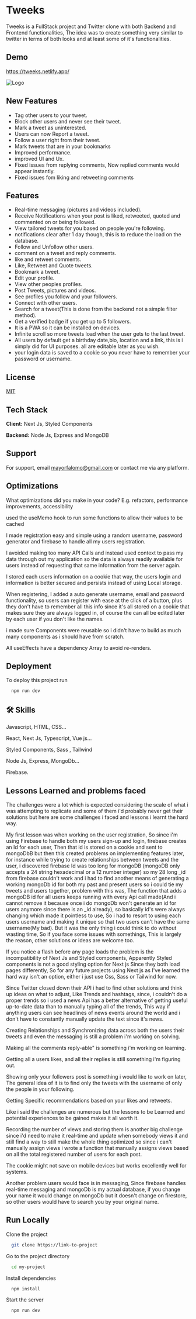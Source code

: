 
# Tweeks

Tweeks is a FullStack project and Twitter clone with both Backend and Frontend functionalities, The idea was to create something very similar to twitter in terms of both looks and at least some of it's functionalities.

## Demo
https://tweeks.netlify.app/

![Logo](https://res.cloudinary.com/dsghy4siv/image/upload/v1693133147/qaffemcdlwdkhfujmg51.png)

## New Features
- Tag other users to your tweet.
- Block other users and never see their tweet.
- Mark a tweet as uninterested.
- Users can now Report a tweet.
- Follow a user right from their tweet.
- Mark tweets that are in your bookmarks
- Improved performance.
- improved UI and Ux.
- Fixed issues from replying comments, Now replied comments would appear instantly.
- Fixed issues fom liking and retweeting comments

## Features

- Real-time messaging (pictures and videos included).
- Receive Notifications when your post is liked, retweeted, quoted and commented on or being followed.
- View tailored tweets for you based on people you're following.
- notifications clear after 1 day though, this is to reduce the load on the database.
- Follow and Unfollow other users.
- comment on a tweet and reply comments.
- like and retweet comments.
- Like, Retweet and Quote tweets.
- Bookmark a tweet.
- Edit your profile.
- View other peoples profiles.
- Post Tweets, pictures and videos.
- See profiles you follow and your followers.
- Connect with other users.
- Search for a tweet(This is done from the backend not a simple filter method).
- Get a verified badge if you get up to 5 followers.
- It is a PWA so it can be installed on devices.
- Infinite scroll so more tweets load when the user gets to the last tweet.
- All users by default get a birthday date,bio, location and a link, this is i simply did for UI purposes. all are editable later as you wish.
- your login data is saved to a cookie so you never have to remember your password or username.

## License

[MIT](https://choosealicense.com/licenses/mit/)


## Tech Stack

**Client:** Next Js, Styled Components

**Backend:** Node Js, Express and MongoDB



## Support

For support, email mayorfalomo@gmail.com or contact me via any platform.


## Optimizations

What optimizations did you make in your code? E.g. refactors, performance improvements, accessibility

used the useMemo hook to run some functions to allow their values to be cached

I made registration easy and simple using a random username, password generator and firebase to handle all my users registration.

I avoided making too many API Calls and instead used context to pass my data through out my application so the data is always readily available for users instead of requesting that same information from the server again.

I stored each users information on a cookie that way, the users login and information is better secured and persists instead of using Local storage.

When registering, I added a auto generate username, email and password functionality, so users can register with ease at the click of a button, plus they don't have to remember all this info since it's all stored on a cookie that makes sure they are always logged in, of course the can all be edited later by each user if you don't like the names.

i made sure Components were reusable so i didn't have to build as much many components as i should have from scratch.

All useEffects have a dependency Array to avoid re-renders.
## Deployment

To deploy this project run

```bash
  npm run dev
```


## 🛠 Skills
Javascript, HTML, CSS...

React, Next Js, Typescript, Vue js...

Styled Components, Sass , Tailwind

Node Js, Express, MongoDb...

Firebase.
## Lessons Learned and problems faced


The challenges were a lot which is expected considering the scale of what i was attempting to replicate and some of them i'd probably never get their solutions but here are some challenges i faced and lessons i learnt the hard way.

My first lesson was when working on the user registration, So since i'm using Firebase to handle both my users sign-up and login, firebase creates an Id for each user, Then that id is stored on a cookie and sent to mongoDbB but then this created problems on implementing features later, for instance while trying to create relationships between tweets and the user, i discovered firebase Id was too long for mongoDB (mongoDB only accepts a 24 string hexadecimal or a 12 number integer) so my 28 long _id from firebase couldn't work and i had to find another means of generating a working mongoDb id for both my past and present users so i could tie my tweets and users together, problem with this was, The function that adds a mongoDB id for all users keeps running with every Api call made(And i cannot remove it because once i do mongoDb won't generate an id for users anymore since there is an _id already), so basically id's were always changing which made it pointless to use, So i had to resort to using each users username and making it unique so that two users can't have the same username(My bad). But it was the only thing i could think to do without wasting time, So if you face some issues with somethings, This is largely the reason, other solutions or ideas are welcome too.

If you notice a flash before any page loads the problem is the incompatibility of Next Js and Styled components, Apparently Styled components is not a good styling option for Next js Since they both load pages differently, So for any future projects using Next js as I've learned the hard way isn't an option, either i just use Css, Sass or Tailwind for now.

Since Twitter closed down their API i had to find other solutions and think up ideas on what to adjust, Like Trends and hashtags, since, i couldn't do a proper trends so i used a news Api has a better alternative of getting useful up-to-date data than to manually typing all of the trends, This way if anything users can see headlines of news events around the world and i don't have to constantly manually update the text since it's news.

Creating Relationships and Synchronizing data across both the users their tweets and even the messaging is still a problem i'm working on solving.

Making all the comments reply-able" is something i'm working on learning.

Getting all a users likes, and all their replies is still something i'm figuring out.

Showing only your followers post is something i would like to work on later, The general idea of it is to find only the tweets with the username of only the people in your following.

Getting Specific recommendations based on your likes and retweets.

Like i said the challenges are numerous but the lessons to be Learned and potential experiences to be gained makes it all worth it.

Recording the number of views and storing them is another big challenge since i'd need to make it real-time and update when somebody views it and still find a way to still make the whole thing optimized so since i can't manually assign views i wrote a function that manually assigns views based on all the total registered number of users for each post.

The cookie might not save on mobile devices but works excellently well for systems.

Another problem users would face is in messaging, Since firebase handles real-time messaging and mongoDb is my actual database, if you change your name it would change on mongoDb but it doesn't change on firestore, so other users would have to search you by your original name.
## Run Locally

Clone the project

```bash
  git clone https://link-to-project
```

Go to the project directory

```bash
  cd my-project
```

Install dependencies

```bash
  npm install
```

Start the server

```bash
  npm run dev
```

